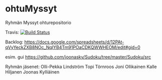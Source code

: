 # ohtuMyssyt

Ryhmän Myssyt ohturepositorio

Travis: [![Build Status](https://travis-ci.org/oplindstr/ohtuMyssyt.svg?branch=master)](https://travis-ci.org/oplindstr/ohtuMyssyt)

Backlog:
https://docs.google.com/spreadsheets/d/12PAt-qVyYeckZXB8NOc_NqIYB4Tm91POaCDKQWWHEOM/edit#gid=0

esim. gui https://github.com/joonasky/Sudoku/tree/master/Sudoku/src

Ryhmän jäsenet:
Olli-Pekka Lindström
Topi Törnroos
Joni Ollikainen
Kalle Hiljanen
Joonas Kylliäinen

